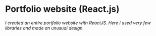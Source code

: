 # Portfolio website (React.js)

_I created an entire portfolio website with ReactJS. Here I used very few libraries and made an unusual design._



